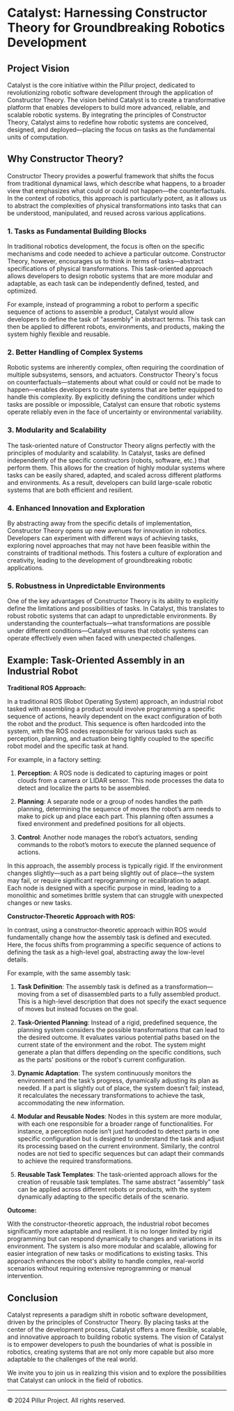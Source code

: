 # Catalyst: Harnessing Constructor Theory for Groundbreaking Robotics Development

## Project Vision

Catalyst is the core initiative within the Pillur project, dedicated to revolutionizing robotic software development through the application of Constructor Theory. The vision behind Catalyst is to create a transformative platform that enables developers to build more advanced, reliable, and scalable robotic systems. By integrating the principles of Constructor Theory, Catalyst aims to redefine how robotic systems are conceived, designed, and deployed—placing the focus on tasks as the fundamental units of computation.

## Why Constructor Theory?

Constructor Theory provides a powerful framework that shifts the focus from traditional dynamical laws, which describe what happens, to a broader view that emphasizes what could or could not happen—the counterfactuals. In the context of robotics, this approach is particularly potent, as it allows us to abstract the complexities of physical transformations into tasks that can be understood, manipulated, and reused across various applications.

### 1. **Tasks as Fundamental Building Blocks**
In traditional robotics development, the focus is often on the specific mechanisms and code needed to achieve a particular outcome. Constructor Theory, however, encourages us to think in terms of tasks—abstract specifications of physical transformations. This task-oriented approach allows developers to design robotic systems that are more modular and adaptable, as each task can be independently defined, tested, and optimized.

For example, instead of programming a robot to perform a specific sequence of actions to assemble a product, Catalyst would allow developers to define the task of "assembly" in abstract terms. This task can then be applied to different robots, environments, and products, making the system highly flexible and reusable.

### 2. **Better Handling of Complex Systems**
Robotic systems are inherently complex, often requiring the coordination of multiple subsystems, sensors, and actuators. Constructor Theory's focus on counterfactuals—statements about what could or could not be made to happen—enables developers to create systems that are better equipped to handle this complexity. By explicitly defining the conditions under which tasks are possible or impossible, Catalyst can ensure that robotic systems operate reliably even in the face of uncertainty or environmental variability.

### 3. **Modularity and Scalability**
The task-oriented nature of Constructor Theory aligns perfectly with the principles of modularity and scalability. In Catalyst, tasks are defined independently of the specific constructors (robots, software, etc.) that perform them. This allows for the creation of highly modular systems where tasks can be easily shared, adapted, and scaled across different platforms and environments. As a result, developers can build large-scale robotic systems that are both efficient and resilient.

### 4. **Enhanced Innovation and Exploration**
By abstracting away from the specific details of implementation, Constructor Theory opens up new avenues for innovation in robotics. Developers can experiment with different ways of achieving tasks, exploring novel approaches that may not have been feasible within the constraints of traditional methods. This fosters a culture of exploration and creativity, leading to the development of groundbreaking robotic applications.

### 5. **Robustness in Unpredictable Environments**
One of the key advantages of Constructor Theory is its ability to explicitly define the limitations and possibilities of tasks. In Catalyst, this translates to robust robotic systems that can adapt to unpredictable environments. By understanding the counterfactuals—what transformations are possible under different conditions—Catalyst ensures that robotic systems can operate effectively even when faced with unexpected challenges.

## Example: Task-Oriented Assembly in an Industrial Robot

**Traditional ROS Approach:**

In a traditional ROS (Robot Operating System) approach, an industrial robot tasked with assembling a product would involve programming a specific sequence of actions, heavily dependent on the exact configuration of both the robot and the product. This sequence is often hardcoded into the system, with the ROS nodes responsible for various tasks such as perception, planning, and actuation being tightly coupled to the specific robot model and the specific task at hand.

For example, in a factory setting:

1. **Perception**: A ROS node is dedicated to capturing images or point clouds from a camera or LIDAR sensor. This node processes the data to detect and localize the parts to be assembled.
   
2. **Planning**: A separate node or a group of nodes handles the path planning, determining the sequence of moves the robot’s arm needs to make to pick up and place each part. This planning often assumes a fixed environment and predefined positions for all objects.

3. **Control**: Another node manages the robot’s actuators, sending commands to the robot’s motors to execute the planned sequence of actions.

In this approach, the assembly process is typically rigid. If the environment changes slightly—such as a part being slightly out of place—the system may fail, or require significant reprogramming or recalibration to adapt. Each node is designed with a specific purpose in mind, leading to a monolithic and sometimes brittle system that can struggle with unexpected changes or new tasks.

**Constructor-Theoretic Approach with ROS:**

In contrast, using a constructor-theoretic approach within ROS would fundamentally change how the assembly task is defined and executed. Here, the focus shifts from programming a specific sequence of actions to defining the task as a high-level goal, abstracting away the low-level details.

For example, with the same assembly task:

1. **Task Definition**: The assembly task is defined as a transformation—moving from a set of disassembled parts to a fully assembled product. This is a high-level description that does not specify the exact sequence of moves but instead focuses on the goal.

2. **Task-Oriented Planning**: Instead of a rigid, predefined sequence, the planning system considers the possible transformations that can lead to the desired outcome. It evaluates various potential paths based on the current state of the environment and the robot. The system might generate a plan that differs depending on the specific conditions, such as the parts' positions or the robot's current configuration.

3. **Dynamic Adaptation**: The system continuously monitors the environment and the task’s progress, dynamically adjusting its plan as needed. If a part is slightly out of place, the system doesn’t fail; instead, it recalculates the necessary transformations to achieve the task, accommodating the new information.

4. **Modular and Reusable Nodes**: Nodes in this system are more modular, with each one responsible for a broader range of functionalities. For instance, a perception node isn’t just hardcoded to detect parts in one specific configuration but is designed to understand the task and adjust its processing based on the current environment. Similarly, the control nodes are not tied to specific sequences but can adapt their commands to achieve the required transformations.

5. **Reusable Task Templates**: The task-oriented approach allows for the creation of reusable task templates. The same abstract "assembly" task can be applied across different robots or products, with the system dynamically adapting to the specific details of the scenario.

**Outcome:**

With the constructor-theoretic approach, the industrial robot becomes significantly more adaptable and resilient. It is no longer limited by rigid programming but can respond dynamically to changes and variations in its environment. The system is also more modular and scalable, allowing for easier integration of new tasks or modifications to existing tasks. This approach enhances the robot's ability to handle complex, real-world scenarios without requiring extensive reprogramming or manual intervention.

## Conclusion

Catalyst represents a paradigm shift in robotic software development, driven by the principles of Constructor Theory. By placing tasks at the center of the development process, Catalyst offers a more flexible, scalable, and innovative approach to building robotic systems. The vision of Catalyst is to empower developers to push the boundaries of what is possible in robotics, creating systems that are not only more capable but also more adaptable to the challenges of the real world.

We invite you to join us in realizing this vision and to explore the possibilities that Catalyst can unlock in the field of robotics.

---

© 2024 Pillur Project. All rights reserved.
